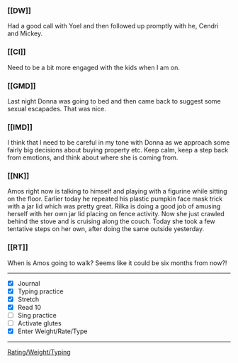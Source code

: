 ### [[DW]]
Had a good call with Yoel and then followed up promptly with he, Cendri and Mickey.

### [[CI]]
Need to be a bit more engaged with the kids when I am on.

### [[GMD]]
Last night Donna was going to bed and then came back to suggest some sexual escapades. That was nice.

### [[IMD]]
I think that I need to be careful in my tone with Donna as we approach some fairly big decisions about buying property etc. Keep calm, keep a step back from emotions, and think about where she is coming from.

### [[NK]]
Amos right now is talking to himself and playing with a figurine while sitting on the floor. Earlier today he repeated his plastic pumpkin face mask trick with a jar lid which was pretty great. Rilka is doing a good job of amusing herself with her own jar lid placing on fence activity. Now she just crawled behind the stove and is cruising along the couch. Today she took a few tentative steps on her own, after doing the same outside yesterday.

### [[RT]]
When is Amos going to walk? Seems like it could be six months from now?!

---
- [x] Journal
- [x] Typing practice
- [x] Stretch
- [x] Read 10
- [ ] Sing practice
- [ ] Activate glutes
- [x] Enter Weight/Rate/Type
---

[Rating/Weight/Typing](https://docs.google.com/spreadsheets/d/1p6cinTqipnxyiSCgPBAWp2cAHA5q6P0NL58bNCxedCY/edit#gid=0)
